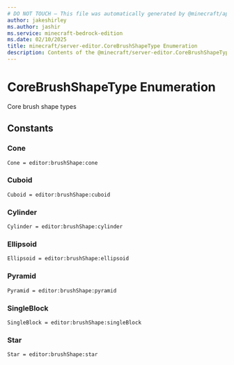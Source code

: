 ```yaml
---
# DO NOT TOUCH — This file was automatically generated by @minecraft/api-docs-generator, to report problems file an issue at https://github.com/Mojang/minecraft-scripting-libraries
author: jakeshirley
ms.author: jashir
ms.service: minecraft-bedrock-edition
ms.date: 02/10/2025
title: minecraft/server-editor.CoreBrushShapeType Enumeration
description: Contents of the @minecraft/server-editor.CoreBrushShapeType enumeration.
---
```

# CoreBrushShapeType Enumeration

Core brush shape types

## Constants
### **Cone**
`Cone = editor:brushShape:cone`
### **Cuboid**
`Cuboid = editor:brushShape:cuboid`
### **Cylinder**
`Cylinder = editor:brushShape:cylinder`
### **Ellipsoid**
`Ellipsoid = editor:brushShape:ellipsoid`
### **Pyramid**
`Pyramid = editor:brushShape:pyramid`
### **SingleBlock**
`SingleBlock = editor:brushShape:singleBlock`
### **Star**
`Star = editor:brushShape:star`
